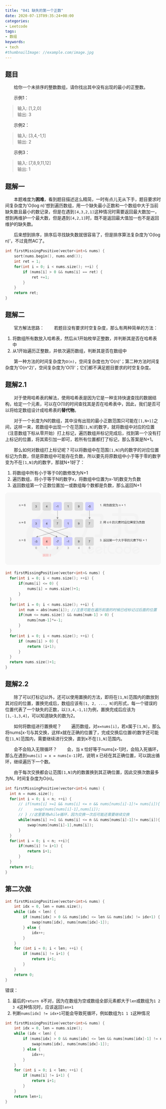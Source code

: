 ```yaml
---
title: "041 缺失的第一个正数"
date: 2020-07-13T09:35:24+08:00
categories:
- Leetcode
tags:
- 数组
keywords:
- tech
#thumbnailImage: //example.com/image.jpg
---
```


<!--more-->
## 题目
　　给你一个未排序的整数数组，请你找出其中没有出现的最小的正整数。

　　示例1：
> 输入: [1,2,0]  
> 输出: 3

　　示例2：
> 输入: [3,4,-1,1]  
> 输出: 2

　　示例3：
> 输入: [7,8,9,11,12]  
> 输出: 1

## 题解一
　　本题难度为**困难**，看到题目描述这么精简，一时有点儿无从下手，题目要求时间复杂度为'O(log n)'想到遍历数组，用一个缺失最小正数和一个数组中大于当前缺失数且最小的数记录，但是在遇到`[4,3,2,1]`这种情况时需要返回最大数加一，想到再维护一个最大数，但是遇到`[4,2,1]`时，既不是返回最大值加一也不是返回维护的缺失数。

　　后来想到排序，排序后寻找缺失数就很容易了，但是排序算法复杂度为'O(log n)'，不过竟然AC了。

```cpp
int firstMissingPositive(vector<int>& nums) {
    sort(nums.begin(), nums.end());
    int ret = 1;
    for(int i = 0; i < nums.size(); ++i) {
        if (nums[i] > 0 && nums[i] == ret) {
            ret +=1;
        }
    }
    return ret;
}
```

## 题解二
　　官方解法思路：
　　若题目没有要求时空复杂度，那么有两种简单的方法：
1. 将数组所有数放入哈希表，然后从1开始枚举正整数，并判断其是否在哈希表中
2. 从1开始遍历正整数，并依次遍历数组，判断其是否在数组中

　　第一种方法的时间复杂度为`O(n)`，空间复杂度也为'O(n)'；第二种方法时间复杂度为'O(n^2)'，空间复杂度为'O(1)'；它们都不满足题目要求的时空复杂度。

## 题解2.1
　　对于使用哈希表的解法，使用哈希表是因为它是一种支持快速查找的数据结构，给定一个元素，可以在O(1)的时间查找其是否在哈希表中，因此，我们是否可以将给定数组设计成哈希表的**替代物**。

　　对于一个长度为N的数组，其中没有出现的最小正数范围只可能在`[1,N+1]`之间，这样一来，若数组中出现一个在范围`[1,N]`的数字，就将数组中对应的位置（注意数组下标从零开始）打上标记，遍历数组并标记完成后，找到第一个没有打上标记的位置，将其索引加一即可，若所有位置都打了标记，那么答案是N+1。

　　那么如何对数组打上标记呢？可以将数组中在范围`[1,N]`内的数字的对应位置标记为负数，但是原数组中可能存在负数，所以要先将原数组中小于等于零的数字变为不在`[1,N]`内的数字，那就N+1好了：
1. 将数组中所有小于等于0的数修改为N+1
2. 遍历数组，将小于等于N的数字x，将数组中位置为x-1的数变为负数
3. 返回数组第一个正数位置加一或数组每个数都是负数，那么返回N+1

![替代哈希](/Leetcode/041/替代哈希.png)

```cpp
int firstMissingPositive(vector<int>& nums) {
  for(int i = 0; i < nums.size(); ++i) {
      if(nums[i] <= 0) {
          nums[i] = nums.size()+1;
      }
  }
  for(int i = 0; i < nums.size(); ++i) {
      int num = abs(nums[i]); //注意可能在遍历前面的时候已经标记过后面的位置
      if(num <= nums.size() && nums[num-1] > 0) {
          nums[num-1]*=-1;
      }
  }
  for(int i = 0; i < nums.size(); ++i) {
      if (nums[i] > 0) {
          return (i+1);
      }
  }
  return nums.size()+1;
}
```

## 题解2.2
　　除了可以打标记以外，还可以使用置换的方法，即将在`[1,N]`范围内的数放到其对应的位置，置换完成后，数组应该有`[1, 2, ..., N]`的形式，每一个错误的位置代表了一个缺失的正数，以`[3,4,-1,1]`为例，置换完成后应该为`[1,-1,3,4]`，可以知道缺失的数为2。

　　如何将数组进行置换呢？
　　遍历数组，对`x=nums[i]`，若x属于`[1,N]`，那么将nums[x-1]与其交换，这样x就在正确的位置了，完成交换后位置i的数字还可能在`[1,N]`范围内，需要继续进行交换，直到x不在`[1,N]`范围内。

　　会不会陷入无限循环？
　　会，当ｘ恰好等于nums[x-1]时，会陷入死循环，那么在遇到`nums[i] = x = nums[x-1]`时，说明ｘ已经在其正确位置，可以跳出循环，继续遍历下一个数。

　　由于每次交换都会让范围`[1,N]`内的数置换到其正确位置，因此交换次数最多为N，时间复杂度为O(n)。

```cpp
int firstMissingPositive(vector<int>& nums) {
  int n = nums.size();
  for(int i = 0; i < n; ++i) {
      // if(nums[i] >=1 && nums[i] <= n && nums[nums[i]-1]!= nums[i]){
      //     swap(nums[nums[i]-1],nums[i]);
      // } //这里要用while循环，因为交换一次后可能还需要继续交换
      while(nums[i] >=1 && nums[i] <= n && nums[nums[i]-1]!= nums[i]){
          swap(nums[nums[i]-1],nums[i]);
      }
  }
  for(int i = 0; i < n; ++i){
      if(nums[i] != i+1) {
          return i+1;
      }
  }
  return n+1;
}
```

## 第二次做
```cpp
int firstMissingPositive(vector<int>& nums) {
    int idx = 0, len = nums.size();
    while (idx < len) {
        if (nums[idx] > 0 && nums[idx] <= len && nums[idx] != idx+1) {
            swap(nums[idx], nums[nums[idx]-1]);
        } else {
            idx++;
        }
    }
    for (int i = 0; i < len; ++i) {
        if (nums[i] != i+1) {
            return i+1;
        }
    }
    return 0;
}
```

错误：
1. 最后的`return 0`不对，因为在数组为空或数组全部元素都大于`len`或数组为`1 2 3 4`这种情况时，应该返回`len+1`
2. 判断`nums[idx] != idx+1`可能会导致死循环，例如数组为`1 1 1`这种情况

```cpp
int firstMissingPositive(vector<int>& nums) {
    int idx = 0, len = nums.size();
    while (idx < len) {
        if (nums[idx] > 0 && nums[idx] <= len && nums[nums[idx]-1] != nums[idx]) {
            swap(nums[idx], nums[nums[idx]-1]);
        } else {
            idx++;
        }
    }
    for (int i = 0; i < len; ++i) {
        if (nums[i] != i+1) {
            return i+1;
        }
    }
    return len+1;
}
```
